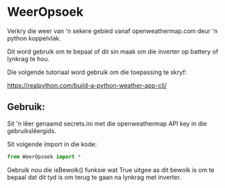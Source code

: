 # WeerOpsoek
Verkry die weer van 'n sekere gebied vanaf openweathermap.com deur 'n python koppelvlak.

Dit word gebruik om te bepaal of dit sin maak om die inverter op battery of lynkrag te hou.

Die volgende tutoriaal word gebruik om die toepassing te skryf:

https://realpython.com/build-a-python-weather-app-cli/



## Gebruik:

Sit 'n lêer genaamd secrets.ini met die openweathermap API key in die gebruikslêergids.



Sit volgende import in die kode:

```python
from WeerOpsoek import *
```



Gebruik nou die isBewolk() funksie wat True uitgee as dit bewolk is om te bepaal dat dit tyd is om terug te gaan na lynkrag met inverter.

